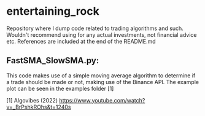 # entertaining_rock
Repository where I dump code related to trading algorithms and such. Wouldn't recommend using for any actual investments, not financial advice etc. References are included at the end of the README.md

## FastSMA_SlowSMA.py:
This code makes use of a simple moving average algorithm to determine if a trade should be made or not, making use of the Binance API. The example plot can be seen in the examples folder [1]



[1] Algovibes (2022) https://www.youtube.com/watch?v=_BrPshkROhs&t=1240s
